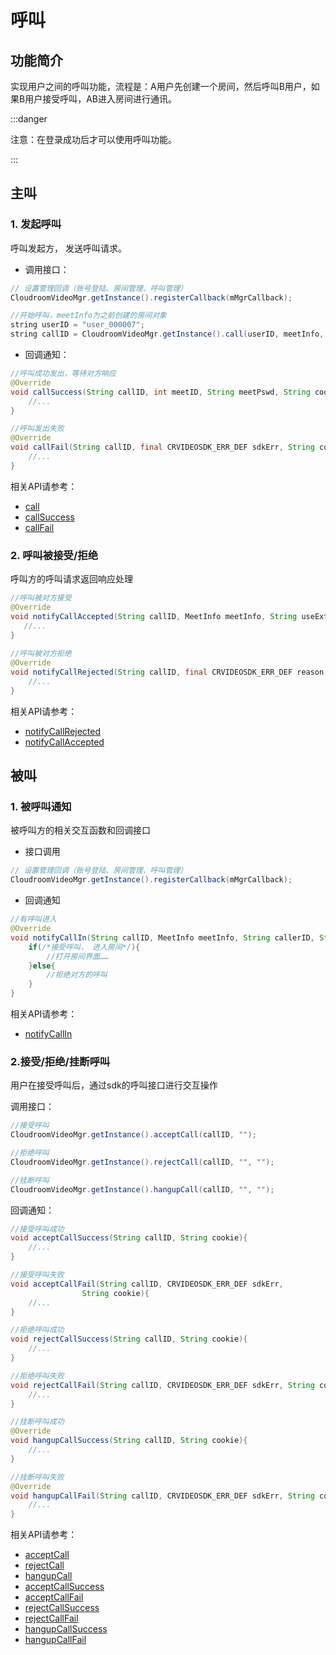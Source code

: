 # 呼叫

## 功能简介

实现用户之间的呼叫功能，流程是：A用户先创建一个房间，然后呼叫B用户，如果B用户接受呼叫，AB进入房间进行通讯。

:::danger

注意：在登录成功后才可以使用呼叫功能。

:::

## 主叫

<h3 id=call_other>1. 发起呼叫</h3>

呼叫发起方， 发送呼叫请求。

- 调用接口：

```java
// 设置管理回调（账号登陆、房间管理、呼叫管理）
CloudroomVideoMgr.getInstance().registerCallback(mMgrCallback);

//开始呼叫，meetInfo为之前创建的房间对象
string userID = "user_000007";
string callID = CloudroomVideoMgr.getInstance().call(userID, meetInfo, "", "");
```

+ 回调通知：

```java
//呼叫成功发出，等待对方响应
@Override
void callSuccess(String callID, int meetID, String meetPswd, String cookie) {
	//...
}

//呼叫发出失败
@Override
void callFail(String callID, final CRVIDEOSDK_ERR_DEF sdkErr, String cookie) {
	//...
}
```

相关API请参考： 
* [call](API.md#callOut)
* [callSuccess](API.md#callSuccess)
* [callFail](API.md#callFail)

<h3 id=be_acceptOrDenyCall>2. 呼叫被接受/拒绝</h3>

呼叫方的呼叫请求返回响应处理

```java
//呼叫被对方接受
@Override
void notifyCallAccepted(String callID, MeetInfo meetInfo, String useExtDat) {
   //...
}
	
//呼叫被对方拒绝
@Override
void notifyCallRejected(String callID, final CRVIDEOSDK_ERR_DEF reason, final String useExtDat) {
	//...
}
```

相关API请参考：
* [notifyCallRejected](API.md#notifyCallRejected)
* [notifyCallAccepted](API.md#notifyCallAccepted) 


## 被叫

<h3 id=be_called>1. 被呼叫通知</h3>

被呼叫方的相关交互函数和回调接口

+ 接口调用
```java
// 设置管理回调（账号登陆、房间管理、呼叫管理）
CloudroomVideoMgr.getInstance().registerCallback(mMgrCallback);
```

+ 回调通知
```java
//有呼叫进入
@Override
void notifyCallIn(String callID, MeetInfo meetInfo, String callerID, String param) {
    if(/*接受呼叫， 进入房间*/){
        //打开房间界面……
    }else{
		//拒绝对方的呼叫
    }
}
```

相关API请参考：
* [notifyCallIn](API.md#notifyCallIn)

<h3 id=acceptOrDenyCall>2.接受/拒绝/挂断呼叫</h3>

用户在接受呼叫后，通过sdk的呼叫接口进行交互操作

调用接口： 

```java
//接受呼叫
CloudroomVideoMgr.getInstance().acceptCall(callID, "");

//拒绝呼叫
CloudroomVideoMgr.getInstance().rejectCall(callID, "", "");

//挂断呼叫
CloudroomVideoMgr.getInstance().hangupCall(callID, "", "");

```

回调通知：

```java
//接受呼叫成功
void acceptCallSuccess(String callID, String cookie){
	//...
}

//接受呼叫失败
void acceptCallFail(String callID, CRVIDEOSDK_ERR_DEF sdkErr,
                String cookie){
	//...
}

//拒绝呼叫成功
void rejectCallSuccess(String callID, String cookie){
	//...
}

//拒绝呼叫失败
void rejectCallFail(String callID, CRVIDEOSDK_ERR_DEF sdkErr, String cookie){
	//...
}

//挂断呼叫成功
@Override
void hangupCallSuccess(String callID, String cookie){
	//...
}

//挂断呼叫失败
@Override
void hangupCallFail(String callID, CRVIDEOSDK_ERR_DEF sdkErr, String cookie){
	//...
}
```

相关API请参考： 
* [acceptCall](API.md#acceptCall)
* [rejectCall](API.md#rejectCall)
* [hangupCall](API.md#hangupCall)
* [acceptCallSuccess](API.md#acceptCallSuccess)
* [acceptCallFail](API.md#acceptCallFail)
* [rejectCallSuccess](API.md#rejectCallSuccess)
* [rejectCallFail](API.md#rejectCallFail)
* [hangupCallSuccess](API.md#hangupCallSuccess)
* [hangupCallFail](API.md#hangupCallFail)


